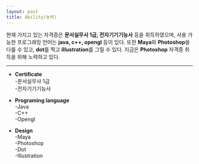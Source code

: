 ```yaml
---
layout: post
title: Ability(능력)
---
```


현재 가지고 있는 자격증은 <strong>문서실무사 1급, 전자기기기능사</strong> 등을 취득하였으며, 사용 가능한 프로그래밍 언어는 <strong>java, c++, opengl</strong> 등이 있다.
또한 <strong>Maya</strong>와 <strong>Photoshop</strong>을 다룰 수 있고, <strong>dot</strong>를 찍고 <strong>illustration</strong>를 그릴 수 있다.
지금은 <strong>Photoshop</strong> 자격증 취득을 위해 노력하고 있다.

---

- <strong>Certificate</strong><br>
-문서실무사 1급<br>
-전자기기기능사

- <strong>Programing language</strong><br>
-Java<br>
-C++<br>
-Opengl

- <strong>Design</strong><br>
-Maya<br>
-Photoshop<br>
-Dot<br>
-Illustration
